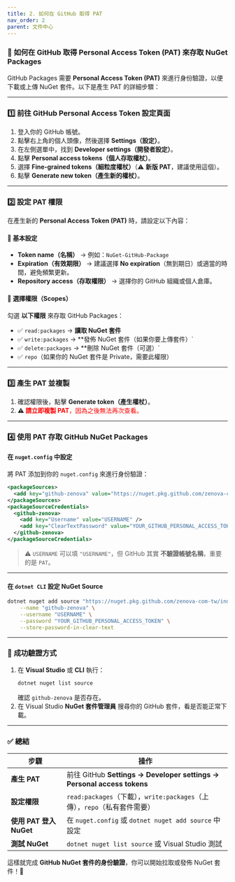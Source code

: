 ```yaml
---
title: 2. 如何在 GitHub 取得 PAT
nav_order: 2
parent: 文件中心
---
```


### 🔑 **如何在 GitHub 取得 Personal Access Token (PAT) 來存取 NuGet Packages**
GitHub Packages 需要 **Personal Access Token (PAT)** 來進行身份驗證，以便下載或上傳 NuGet 套件。以下是產生 PAT 的詳細步驟：

---

### 1️⃣ **前往 GitHub Personal Access Token 設定頁面**
1. 登入你的 GitHub 帳號。
2. 點擊右上角的個人頭像，然後選擇 **Settings（設定）**。
3. 在左側選單中，找到 **Developer settings（開發者設定）**。
4. 點擊 **Personal access tokens（個人存取權杖）**。
5. 選擇 **Fine-grained tokens（細粒度權杖）**（⚠️ **新版 PAT**，建議使用這個）。
6. 點擊 **Generate new token（產生新的權杖）**。

---

### 2️⃣ **設定 PAT 權限**
在產生新的 **Personal Access Token (PAT)** 時，請設定以下內容：

#### 📌 **基本設定**
- **Token name（名稱）** → 例如：`NuGet-GitHub-Package`
- **Expiration（有效期限）** → 建議選擇 **No expiration**（無到期日）或適當的時間，避免頻繁更新。
- **Repository access（存取權限）** → 選擇你的 GitHub 組織或個人倉庫。
  
#### 📌 **選擇權限（Scopes）**
勾選 **以下權限** 來存取 GitHub Packages：
- ✅ `read:packages` → **讀取 NuGet 套件**
- ✅ `write:packages` → **發佈 NuGet 套件（如果你要上傳套件）`
- ✅ `delete:packages` → **刪除 NuGet 套件（可選）`
- ✅ `repo`（如果你的 NuGet 套件是 Private，需要此權限）

---

### 3️⃣ **產生 PAT 並複製**
1. 確認權限後，點擊 **Generate token（產生權杖）**。
2. **⚠️ <font color='Red'>請立即複製 PAT**，因為之後無法再次查看。</font>

---

### 4️⃣ **使用 PAT 存取 GitHub NuGet Packages**
#### **在 `nuget.config` 中設定**
將 PAT 添加到你的 `nuget.config` 來進行身份驗證：

```xml
<packageSources>
  <add key="github-zenova" value="https://nuget.pkg.github.com/zenova-com-tw/index.json" />
</packageSources>
<packageSourceCredentials>
  <github-zenova>
    <add key="Username" value="USERNAME" />
    <add key="ClearTextPassword" value="YOUR_GITHUB_PERSONAL_ACCESS_TOKEN" />
  </github-zenova>
</packageSourceCredentials>
```

> ⚠️ `USERNAME` 可以填 `"USERNAME"`，但 GitHub 其實 **不驗證帳號名稱**，重要的是 `PAT`。

---

#### **在 `dotnet CLI` 設定 NuGet Source**
```sh
dotnet nuget add source "https://nuget.pkg.github.com/zenova-com-tw/index.json" \
    --name "github-zenova" \
    --username "USERNAME" \
    --password "YOUR_GITHUB_PERSONAL_ACCESS_TOKEN" \
    --store-password-in-clear-text
```

---

### 🎯 **成功驗證方式**
1. 在 **Visual Studio** 或 **CLI** 執行：
   ```sh
   dotnet nuget list source
   ```
   確認 `github-zenova` 是否存在。
2. 在 Visual Studio **NuGet 套件管理員** 搜尋你的 GitHub 套件，看是否能正常下載。

---

### ✅ **總結**
| 步驟 | 操作 |
|------|------|
| **產生 PAT** | 前往 GitHub **Settings → Developer settings → Personal access tokens** |
| **設定權限** | `read:packages`（下載），`write:packages`（上傳），`repo`（私有套件需要） |
| **使用 PAT 登入 NuGet** | 在 `nuget.config` 或 `dotnet nuget add source` 中設定 |
| **測試 NuGet** | `dotnet nuget list source` 或 Visual Studio 測試 |

這樣就完成 **GitHub NuGet 套件的身份驗證**，你可以開始拉取或發佈 NuGet 套件！🚀